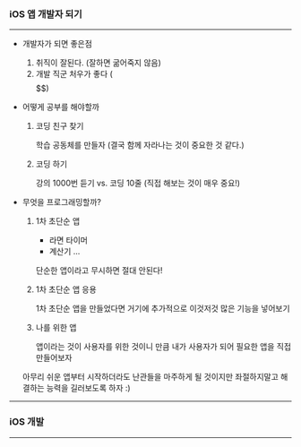 ### iOS 앱 개발자 되기

---

- 개발자가 되면 좋은점
  1. 취직이 잘된다. (잘하면 굶어죽지 않음)
  2. 개발 직군 처우가 좋다 ($$$$$$)

  
  
- 어떻게 공부를 해야할까

  1. 코딩 친구 찾기

     학습 공동체를 만들자 (결국 함께 자라나는 것이 중요한 것 같다.)

  2. 코딩 하기

     강의 1000번 듣기 vs. 코딩 10줄 (직접 해보는 것이 매우 중요!)
     
     

- 무엇을 프로그래밍할까?

  1. 1차 초단순 앱

     - 라면 타이머
     - 계산기 ...

     단순한 앱이라고 무시하면 절대 안된다!

  2. 1차 초단순 앱 응용

     1차 초단순 앱을 만들었다면 거기에 추가적으로 이것저것 많은 기능을 넣어보기
     
  3. 나를 위한 앱
  
     앱이라는 것이 사용자를 위한 것이니 만큼 내가 사용자가 되어 필요한 앱을  직접 만들어보자
  
  아무리 쉬운 앱부터 시작하더라도 난관들을 마주하게 될 것이지만 좌절하지말고 해결하는 능력을 길러보도록 하자 :)

---

### iOS 개발

---

